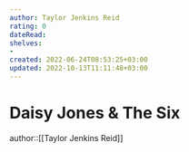 ```yaml
---
author: Taylor Jenkins Reid
rating: 0
dateRead: 
shelves: 
- 
created: 2022-06-24T08:53:25+03:00
updated: 2022-10-13T11:11:48+03:00
---
```

# Daisy Jones & The Six

author::[[Taylor Jenkins Reid]]